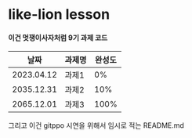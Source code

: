 # like-lion lesson

#### 이건 멋쟁이사자처럼 9기 과제 코드

| 날짜       | 과제명 | 완성도 |
| ---------- | ------ | ------ |
| 2023.04.12 | 과제1  | 0%     |
| 2035.12.31 | 과제2  | 10%    |
| 2065.12.01 | 과제3  | 100%   |

그리고 이건 gitppo 시연을 위해서 임시로 적는 README.md
